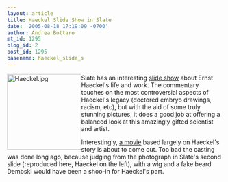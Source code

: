 ```yaml
---
layout: article
title: Haeckel Slide Show in Slate
date: '2005-08-18 17:19:09 -0700'
author: Andrea Bottaro
mt_id: 1295
blog_id: 2
post_id: 1295
basename: haeckel_slide_s
---
```

<img src="http://www.pandasthumb.org/archives/Haeckel.jpg" alt="Haeckel.jpg" width="173" height="176" style="float:left;" />Slate has an interesting [slide show](http://www.slate.com/id/2124625/) about Ernst Haeckel's life and work.  The commentary touches on the most controversial aspects of Haeckel's legacy (doctored embryo drawings, racism, etc), but with the aid of some truly stunning pictures, it does a good job at offering a balanced look at this amazingly gifted scientist and artist.  

Interestingly, [a movie](http://www.frif.com/new2004/pro.html) based largely on Haeckel's story is about to come out.  Too bad the casting was done long ago, because judging from the photograph in Slate's second slide (reproduced here, Haeckel on the left), with a wig and a fake beard Dembski would have been a shoo-in for Haeckel's part.

